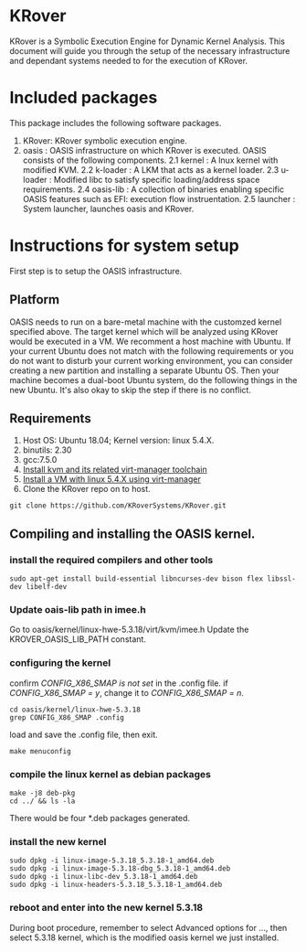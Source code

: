 # KRover
KRover is a Symbolic Execution Engine for Dynamic Kernel Analysis. This document will guide you through the setup of the necessary infrastructure and dependant systems needed to for the execution of KRover.

# Included packages
This package includes the following software packages.
1. KRover: KRover symbolic execution engine.
2. oasis : OASIS infrastructure on which KRover is executed. OASIS consists of the following components.
2.1 kernel : A lnux kernel with modified KVM.
2.2 k-loader : A LKM that acts as a kernel loader.
2.3 u-loader : Modified libc to satisfy specific loading/address space requirements.
2.4 oasis-lib : A collection of binaries enabling specific OASIS features such as EFI: execution flow instruentation.
2.5 launcher : System launcher, launches oasis and KRover.

# Instructions for system setup
First step is to setup the OASIS infrastructure. 

## Platform
OASIS needs to run on a bare-metal machine with the customzed kernel specified above. The target kernel which will be analyzed using KRover would be executed in a VM. We recomment a host machine with Ubuntu. If your current Ubuntu does not match with the following requirements or you do not want to disturb your current working environment, you can consider creating a new partition and installing a separate Ubuntu OS. Then your machine becomes a dual-boot Ubuntu system, do the following things in the new Ubuntu. It's also okay to skip the step if there is no conflict.

## Requirements
1. Host OS: Ubuntu 18.04; Kernel version: linux 5.4.X.
2. binutils: 2.30
3. gcc:7.5.0
4. [Install kvm and its related virt-manager toolchain](https://linuxize.com/post/how-to-install-kvm-on-ubuntu-18-04/)
5. [Install a VM with linux 5.4.X using virt-manager](https://www.tecmint.com/create-virtual-machines-in-kvm-using-virt-manager/4/)
6. Clone the KRover repo on to host.
```
git clone https://github.com/KRoverSystems/KRover.git
```

## Compiling and installing the OASIS kernel.

### install the required compilers and other tools
```
sudo apt-get install build-essential libncurses-dev bison flex libssl-dev libelf-dev
```

### Update oais-lib path in imee.h
Go to oasis/kernel/linux-hwe-5.3.18/virt/kvm/imee.h
Update the KROVER_OASIS_LIB_PATH constant.

### configuring the kernel
confirm *CONFIG_X86_SMAP is not set* in the .config file. if *CONFIG_X86_SMAP = y*, change it to *CONFIG_X86_SMAP = n*.
```
cd oasis/kernel/linux-hwe-5.3.18
grep CONFIG_X86_SMAP .config
```  
load and save the .config file, then exit.
```
make menuconfig 
```
### compile the linux kernel as debian packages
```
make -j8 deb-pkg
cd ../ && ls -la
```
There would be four *.deb packages generated.

### install the new kernel
```
sudo dpkg -i linux-image-5.3.18_5.3.18-1_amd64.deb 
sudo dpkg -i linux-image-5.3.18-dbg_5.3.18-1_amd64.deb
sudo dpkg -i linux-libc-dev_5.3.18-1_amd64.deb   
sudo dpkg -i linux-headers-5.3.18_5.3.18-1_amd64.deb 
```
    
### reboot and enter into the new kernel 5.3.18
During boot procedure, remember to select Advanced options for ..., then select 5.3.18 kernel, which is the modified oasis kernel we just installed.

